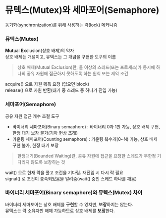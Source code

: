 # 뮤텍스(Mutex)와 세마포어(Semaphore)
동기화(synchronization)를 위해 사용하는 락(lock) 메커니즘

### 뮤텍스(Mutex)
**Mut**ual **Ex**clusion(상호 배제)의 약자<br>
상호 배제는 개념이고, 뮤텍스는 그 개념을 구현한 도구의 이름
> 상호 배제(Mutual Exclusion)란, 둘 이상의 스레드(또는 프로세스)가 동시에 하나의 공유 자원에 접근하지 못하도록 하는 원칙 또는 제약 조건

acquire() 으로 자원 획득 요청 (없으면 block)<br>
release() 으로 자원 반환(대기 중 스레드 중 하나가 진입 가능)

### 세마포어(Semaphore)
공유 자원 접근 개수 조절 도구<br>
- 바이너리 세마포어(Binary semaphore) : 바이너리 0과 1만 가능, 상호 배제 구현, 한정 대기 보장 불가(기아 현상 초래)<br>
- 카운팅 세마포어(Counting semaphore) : 카운팅 복수개(0~N) 가능, 상호 배제 구현 불가, 한정 대기 보장
> 한정대기(Bounded Waiting)란, 공유 자원에 접근을 요청한 스레드가 무한정 기다리지 않도록 보장하는 것

wait() 으로 현재 락을 풀고 조건을 기다림. 재진입 시 다시 락 필요<br>
signal() 로 조건이 충족되었음을 알려줌(wait() 중인 스레드 하나를 깨움)

### 바이너리 세마포어(Binary semaphore)와 뮤텍스(Mutex) 차이
바이너리 세마포어는 상호 배제를 **구현**할 수 있지만, **보장**하지는 않는다.<br>
뮤텍스는 락 소유자만 해제 가능하므로 상호 배제를 **보장**한다.